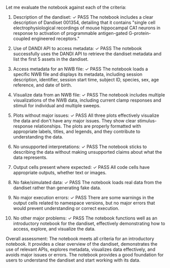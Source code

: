 Let me evaluate the notebook against each of the criteria:

1. Description of the dandiset: ✓ PASS
The notebook includes a clear description of Dandiset 001354, detailing that it contains "single cell electrophysiological recordings of mouse hippocampal CA1 neurons in response to activation of programmable antigen-gated G-protein-coupled engineered receptors."

2. Use of DANDI API to access metadata: ✓ PASS
The notebook successfully uses the DANDI API to retrieve the dandiset metadata and list the first 5 assets in the dandiset.

3. Access metadata for an NWB file: ✓ PASS
The notebook loads a specific NWB file and displays its metadata, including session description, identifier, session start time, subject ID, species, sex, age reference, and date of birth.

4. Visualize data from an NWB file: ✓ PASS
The notebook includes multiple visualizations of the NWB data, including current clamp responses and stimuli for individual and multiple sweeps.

5. Plots without major issues: ✓ PASS
All three plots effectively visualize the data and don't have any major issues. They show clear stimulus-response relationships. The plots are properly formatted with appropriate labels, titles, and legends, and they contribute to understanding the data.

6. No unsupported interpretations: ✓ PASS
The notebook sticks to describing the data without making unsupported claims about what the data represents.

7. Output cells present where expected: ✓ PASS
All code cells have appropriate outputs, whether text or images.

8. No fake/simulated data: ✓ PASS
The notebook loads real data from the dandiset rather than generating fake data.

9. No major execution errors: ✓ PASS
There are some warnings in the output cells related to namespace versions, but no major errors that would prevent understanding or correct execution.

10. No other major problems: ✓ PASS
The notebook functions well as an introductory notebook for the dandiset, effectively demonstrating how to access, explore, and visualize the data.

Overall assessment:
The notebook meets all criteria for an introductory notebook. It provides a clear overview of the dandiset, demonstrates the use of relevant APIs, explores metadata, visualizes data effectively, and avoids major issues or errors. The notebook provides a good foundation for users to understand the dandiset and start working with its data.
